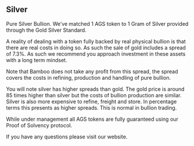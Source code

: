 ## Silver
Pure Silver Bullion. We’ve matched 1 AGS token to 1 Gram of Silver provided through the Gold Silver Standard.

A reality of dealing with a token fully backed by real physical bullion is that there are real costs in doing so. As such the sale of gold includes a spread of 7.3%. As such we recommend you approach investment in these assets with a long term mindset.

Note that Bamboo does not take any profit from this spread, the spread covers the costs in refining, production and handling of pure bullion.

You will note silver has higher spreads than gold. The gold price is around 85 times higher than silver but the costs of bullion production are similar. Silver is also more expensive to refine, freight and store. In percentage terms this presents as higher spreads. This is normal in bullion trading.

While under management all AGS tokens are fully guaranteed using our Proof of Solvency protocol.

If you have any questions please visit our website.
